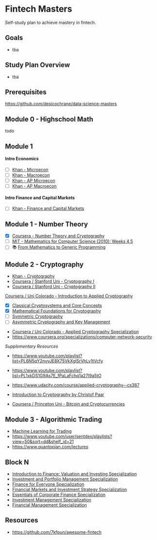 # Fintech Masters

Self-study plan to achieve mastery in fintech.

## Goals

* tba

## Study Plan Overview

* tba

## Prerequisites

https://github.com/desicochrane/data-science-masters


## Module 0 - Highschool Math
todo


## Module 1

#### Intro Economics
- [ ] [Khan - Microecon](https://www.khanacademy.org/economics-finance-domain/microeconomics)
- [ ] [Khan - Macroecon](https://www.khanacademy.org/economics-finance-domain/macroeconomics)
- [ ] [Khan - AP Microecon](https://www.khanacademy.org/economics-finance-domain/ap-microeconomics)
- [ ] [Khan - AP Macroecon](https://www.khanacademy.org/economics-finance-domain/ap-macroeconomics)

#### Intro Finance and Capital Markets
- [ ] [Khan - Finance and Capital Markets](https://www.khanacademy.org/economics-finance-domain/core-finance)


## Module 1 - Number Theory

- [X] [Coursera - Number Theory and Cryptography](https://www.coursera.org/learn/number-theory-cryptography)
- [ ] [MIT - Mathematics for Computer Science (2010): Weeks 4,5](https://ocw.mit.edu/courses/electrical-engineering-and-computer-science/6-042j-mathematics-for-computer-science-fall-2010/)
- [ ] 📚 [From Mathematics to Generic Programming](https://www.amazon.com/Mathematics-Generic-Programming-Alexander-Stepanov/dp/0321942043)

## Module 2 - Cryptography
* [Khan - Cryptography](https://www.khanacademy.org/computing/computer-science/cryptography)
* [Coursera / Stanford Uni - Cryptography I](https://www.coursera.org/learn/crypto)
* [Coursera / Stanford Uni - Cryptography II](https://www.coursera.org/learn/crypto2)


[Coursera / Uni Colorado - Introduction to Applied Cryptography](https://www.coursera.org/specializations/introduction-applied-cryptography)

- [X] [Classical Cryptosystems and Core Concepts](https://www.coursera.org/learn/classical-cryptosystems)
- [X] [Mathematical Foundations for Cryptography](https://www.coursera.org/learn/mathematical-foundations-cryptography)
- [ ] [Symmetric Cryptography](https://www.coursera.org/learn/symmetric-crypto)
- [ ] [Asymmetric Cryptography and Key Management](https://www.coursera.org/learn/asymmetric-crypto)

* [Coursera / Uni Colorado - Applied Cryptography Specialization](https://www.coursera.org/specializations/applied-crypto)
* https://www.coursera.org/specializations/computer-network-security

*Supplementary Resources*
* https://www.youtube.com/playlist?list=PL6N5qY2nvvJE8X75VkXglSrVhLv1tVcfy
* https://www.youtube.com/playlist?list=PL1xkDS1G9As7E_fPaLaFchq1a27I9a5tO
* https://www.udacity.com/course/applied-cryptography--cs387
* [Introduction to Cryptography by Christof Paar](https://www.youtube.com/channel/UC1usFRN4LCMcfIV7UjHNuQg/videos)

* [Coursera / Princeton Uni - Bitcoin and Cryptocurrencies](https://www.coursera.org/learn/cryptocurrency)


## Module 3 - Algorithmic Trading

* [Machine Learning for Trading](https://www.udacity.com/course/machine-learning-for-trading--ud501)
* https://www.youtube.com/user/sentdex/playlists?view=50&sort=dd&shelf_id=21
* https://www.quantopian.com/lectures

## Block N


* [Introduction to Finance: Valuation and Investing Specialization](https://www.coursera.org/specializations/valuation-investment)
* [Investment and Portfolio Management Specialization](https://www.coursera.org/specializations/investment-portolio-management)
* [Finance for Everyone Specialization](https://www.coursera.org/specializations/finance-for-everyone)
* [Financial Markets and Investment Strategy Specialization](https://www.coursera.org/specializations/investment-strategy)
* [Essentials of Corporate Finance Specialization](https://www.coursera.org/specializations/learn-finance)
* [Investment Management Specialization](https://www.coursera.org/specializations/investment-management)
* [Financial Management Specialization](https://www.coursera.org/specializations/financial-management)



## Resources

* https://github.com/7kfpun/awesome-fintech

